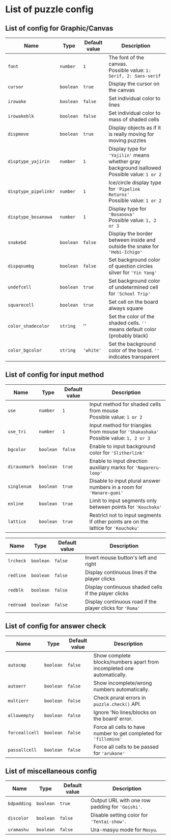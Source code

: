 # List of puzzle config

## List of config for Graphic/Canvas

|Name|Type|Default value|Description|
|---|---|---|---|
|`font`|`number`|`1`|The font of the canvas.  <br> Possible value: `1: Serif, 2: Sans-serif`|
|`cursor`|`boolean`|`true`|Display the cursor on the canvas|
|`irowake`|`boolean`|`false`|Set individual color to lines|
|`irowakeblk`|`boolean`|`false`|Set individual color to mass of shaded cells|
|`dispmove`|`boolean`|`true`|Display objects as if it is really moving for moving puzzles|
|`disptype_yajirin`|`number`|`1`|Display type for `'Yajilin'` means whether gray background isallowed <br> Possible value: `1 or 2`|
|`disptype_pipelinkr`|`number`|`1`|Ice/circle display type for `'Pipelink Returns'` <br> Possible value: `1 or 2`|
|`disptype_bosanowa`|`number`|`1`|Display type for `'Bosanova'` <br> Possible value: `1, 2 or 3`|
|`snakebd`|`boolean`|`false`|Display the border between inside and outside the snake for `'Hebi-Ichigo'`|
|`dispqnumbg`|`boolean`|`false`|Set background color of question circles silver for `'Yin Yang'`|
|`undefcell`|`boolean`|`true`|Set background color of undetermined cell for `'School Trip'`|
|`squarecell`|`boolean`|`true`|Set cell on the board always square|
|`color_shadecolor`|`string`|''|Set the color of the shaded cells. `''` means default color (probably black)|
|`color_bgcolor`|`string`|`'white'`|Set the background color of the board. `''` indicates transparent|

## List of config for input method

|Name|Type|Default value|Description|
|---|---|---|---|
|`use`|`number`|`1`|Input method for shaded cells from mouse <br> Possible value: `1 or 2`|
|`use_tri`|`number`|`1`|Input method for triangles from mouse for `'Shakashaka'` <br> Possible value: `1, 2 or 3`|
|`bgcolor`|`boolean`|`false`|Enable to input background color for `'Slitherlink'`|
|`dirauxmark`|`boolean`|`true`|Enable to input direction auxiliary marks for `'Nagareru-loop'`|
|`singlenum`|`boolean`|`true`|Disable to input plural answer numbers in a room for `'Hanare-gumi'`|
|`enline`|`boolean`|`true`|Limit to input segments only between points for `'Kouchoku'`|
|`lattice`|`boolean`|`true`|Restrict not to input segments if other points are on the lattice for `'Kouchoku'`|

|Name|Type|Default value|Description|
|---|---|---|---|
|`lrcheck`|`boolean`|`false`|Invert mouse button's left and right|
|`redline`|`boolean`|`false`|Display continuous lines if the player clicks|
|`redblk`|`boolean`|`false`|Display continuous shaded cells if the player clicks|
|`redroad`|`boolean`|`false`|Display continuous road if the player clicks for `'Roma'`|

## List of config for answer check

|Name|Type|Default value|Description|
|---|---|---|---|
|`autocmp`|`boolean`|`false`|Show complete blocks/numbers apart from incompleted one automatically.|
|`autoerr`|`boolean`|`false`|Show incomplete/wrong numbers automatically.|
|`multierr`|`boolean`|`false`|Check prural errors in `puzzle.check()` API.|
|`allowempty`|`boolean`|`false`|Ignore 'No lines/blocks on the board' error.|
|`forceallcell`|`boolean`|`false`|Force all cells to have number to get completed for `'fillomino'`|
|`passallcell`|`boolean`|`false`|Force all cells to be passed for `'arukone'`|

## List of miscellaneous config

|Name|Type|Default value|Description|
|---|---|---|---|
|`bdpadding`|`boolean`|`true`|Output URL with one row padding for `'Goishi'`.|
|`discolor`|`boolean`|`false`|Disable setting color for `'Tentai-show'`.|
|`uramashu`|`boolean`|`false`|Ura-masyu mode for `Masyu`.|
